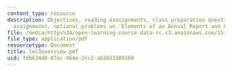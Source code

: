 ```yaml
---
content_type: resource
description: Objectives, reading asssignments, class preparation questions, graded
  assignmenst, optional problems on 'Elements of an Annual Report and Financial Ratios'.
file: /media/https%3A/open-learning-course-data-rc.s3.amazonaws.com/15-514-financial-and-managerial-accounting-summer-2003/fdb634d087ac464e2cc2ab28d3389169_lec3overview.pdf
file_type: application/pdf
resourcetype: Document
title: lec3overview.pdf
uid: fdb634d0-87ac-464e-2cc2-ab28d3389169
---
```

